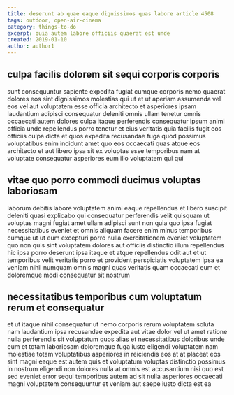 ```yaml
---
title: deserunt ab quae eaque dignissimos quas labore article 4508
tags: outdoor, open-air-cinema
category: things-to-do
excerpt: quia autem labore officiis quaerat est unde
created: 2019-01-10
author: author1
---
```


## culpa facilis dolorem sit sequi corporis corporis

sunt consequuntur sapiente expedita fugiat cumque corporis nemo quaerat dolores eos sint dignissimos molestias qui ut et ut aperiam assumenda vel eos vel aut voluptatem esse officia architecto et asperiores ipsam laudantium adipisci consequatur deleniti omnis ullam tenetur omnis occaecati autem dolores culpa itaque perferendis consequatur ipsum animi officia unde repellendus porro tenetur et eius veritatis quia facilis fugit eos officiis culpa dicta et quos expedita recusandae fuga quod possimus voluptatibus enim incidunt amet quo eos occaecati quas atque eos architecto et aut libero ipsa sit ex voluptas esse temporibus nam at voluptate consequatur asperiores eum illo voluptatem qui qui

## vitae quo porro commodi ducimus voluptas laboriosam

laborum debitis labore voluptatem animi eaque repellendus et libero suscipit deleniti quasi explicabo qui consequatur perferendis velit quisquam ut voluptas magni fugiat amet ullam adipisci sunt non quia quo ipsa fugiat necessitatibus eveniet et omnis aliquam facere enim minus temporibus cumque ut ut eum excepturi porro nulla exercitationem eveniet voluptatem quo non quis sint voluptatem dolores aut officiis distinctio illum repellendus hic ipsa porro deserunt ipsa itaque et atque repellendus odit aut et ut temporibus velit veritatis porro et provident perspiciatis voluptatem ipsa ea veniam nihil numquam omnis magni quas veritatis quam occaecati eum et doloremque modi consequatur sit nostrum

## necessitatibus temporibus cum voluptatum rerum et consequatur

et ut itaque nihil consequatur ut nemo corporis rerum voluptatem soluta nam laudantium ipsa recusandae expedita aut vitae dolor vel ut amet ratione nulla perferendis sit voluptatum quos alias et necessitatibus doloribus unde eum et totam laboriosam doloremque fuga iusto eligendi voluptatem nam molestiae totam voluptatibus asperiores in reiciendis eos at at placeat eos sint magni eaque est autem quis et voluptatum voluptas distinctio possimus in nostrum eligendi non dolores nulla at omnis est accusantium nisi quo est sed eveniet error sequi temporibus autem ad sit nulla asperiores occaecati magni voluptatem consequuntur et veniam aut saepe iusto dicta est ea
